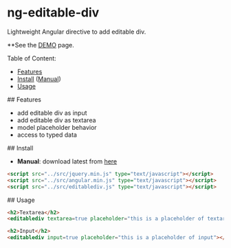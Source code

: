 
ng-editable-div
===================

Lightweight Angular directive to add editable div.

**See the <a href="https://github.com/Mehrdad-Dadkhah/ng-editable-div/tree/master/demo" target="_blank">DEMO</a> page.

Table of Content:
* [Features](#features)
* [Install](#install) ([Manual](#manual))
* [Usage](#usage)

##<a name="features"></a> Features
* add editable div as input
* add editable div as textarea
* model placeholder behavior
* access to typed data

##<a name="install"></a> Install

* <a name="manual"></a>**Manual**: download latest from [here](https://github.com/Mehrdad-Dadkhah/ng-editable-div/tree/master)

```html
<script src="../src/jquery.min.js" type="text/javascript"></script>
<script src="../src/angular.min.js" type="text/javascript"></script>
<script src="../src/editablediv.js" type="text/javascript"></script>
```

##<a name="usage"></a> Usage

```html
<h2>Textarea</h2>
<editablediv textarea=true placeholder="this is a placeholder of textarea"></editablediv>

<h2>Input</h2>
<editablediv input=true placeholder="this is a placeholder of input"></editablediv>
```